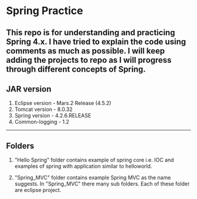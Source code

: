 # Spring Practice
This repo is for understanding and practicing Spring 4.x. I have tried to
explain the code using comments as much as possible. I will keep adding the
projects to repo as I will progress through different concepts of Spring.
-----------
JAR version
-----------
1. Eclipse version - Mars.2 Release (4.5.2)
1. Tomcat version  - 8.0.32
2. Spring version  - 4.2.6.RELEASE
3. Common-logging  - 1.2

--------------------------------------------
Folders
--------------------------------------------
1. "Hello Spring" folder contains example of spring core i.e.
IOC and examples of spring with application similar to helloworld.

2. "Spring_MVC" folder contains example Spring MVC as the name suggests.
In "Spring_MVC" there many sub folders. Each of these folder are eclipse project.
